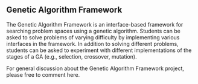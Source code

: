 ## Genetic Algorithm Framework ##

The Genetic Algorithm Framework is an interface-based framework for searching problem spaces using a genetic algorithm.  Students can be asked to solve problems of varying difficulty by implementing various interfaces in the framework.  In addition to solving different problems, students can be asked to experiment with different implementations of the stages of a GA (e.g., selection, crossover, mutation).

For general discussion about the Genetic Algorithm Framework project, please free to comment here.